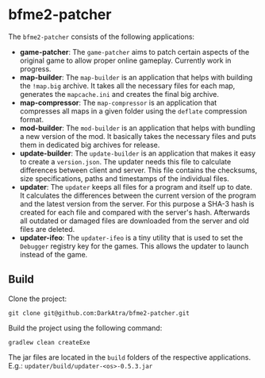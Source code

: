 # bfme2-patcher

The `bfme2-patcher` consists of the following applications:

- **game-patcher**:
  The `game-patcher` aims to patch certain aspects of the original game to allow proper online gameplay. Currently work in progress.
- **map-builder**:
  The `map-builder` is an application that helps with building the `!map.big` archive. It takes all the necessary files for each map, generates
  the `mapcache.ini`
  and creates the final big archive.
- **map-compressor**:
  The `map-compressor` is an application that compresses all maps in a given folder using the `deflate` compression format.
- **mod-builder**:
  The `mod-builder` is an application that helps with bundling a new version of the mod. It basically takes the necessary files and puts them in dedicated big
  archives for release.
- **update-builder**:
  The `update-builder` is an application that makes it easy to create a `version.json`. The updater needs this file to calculate differences between client and
  server. This file contains the checksums, size specifications, paths and timestamps of the individual files.
- **updater**:
  The `updater` keeps all files for a program and itself up to date. It calculates the differences between the current version of the program and the latest
  version from the server. For this purpose a SHA-3 hash is created for each file and compared with the server's hash. Afterwards all outdated or damaged files
  are downloaded from the server and old files are deleted.
- **updater-ifeo**:
  The `updater-ifeo` is a tiny utility that is used to set the `Debugger` registry key for the games. This allows the updater to launch instead of the game.

## Build

Clone the project:

```
git clone git@github.com:DarkAtra/bfme2-patcher.git
```

Build the project using the following command:

```
gradlew clean createExe
```

The jar files are located in the `build` folders of the respective applications. E.g.: `updater/build/updater-<os>-0.5.3.jar`

